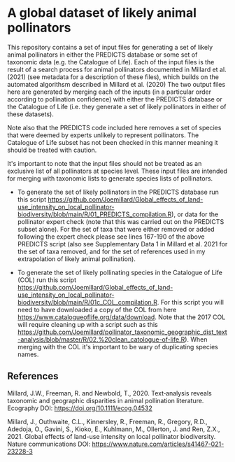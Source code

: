# A global dataset of likely animal pollinators

This repository contains a set of input files for generating a set of likely animal pollinators in either the PREDICTS database or some set of taxonomic data (e.g. the Catalogue of Life). Each of the input files is the result of a search process for animal pollinators documented in Millard et al. (2021) (see metadata for a description of these files), which builds on the automated algorithsm described in Millard et al. (2020) The two output files here are generated by merging each of the inputs (in a particular order according to pollination confidence) with either the PREDICTS database or the Catalogue of Life (i.e. they generate a set of likely pollinators in either of these datasets). 

Note also that the PREDICTS code included here removes a set of species that were deemed by experts unlikely to represent pollinators. The Catalogue of Life subset has not been checked in this manner meaning it should be treated with caution.

It's important to note that the input files should not be treated as an exclusive list of all pollinators at species level. These input files are intended for merging with taxonomic lists to generate species lists of pollinators.

- To generate the set of likely pollinators in the PREDICTS database run this script https://github.com/Joemillard/Global_effects_of_land-use_intensity_on_local_pollinator-biodiversity/blob/main/R/01_PREDICTS_compilation.R), or data for the pollinator expert check (note that this was carried out on the PREDICTS subset alone). For the set of taxa that were either removed or added following the expert check please see lines 167-190 of the above PREDICTS script (also see Supplementary Data 1 in Millard et al. 2021 for the set of taxa removed, and for the set of references used in my extrapolation of likely animal pollination).

- To generate the set of likely pollinating species in the Catalogue of Life (COL) run this script https://github.com/Joemillard/Global_effects_of_land-use_intensity_on_local_pollinator-biodiversity/blob/main/R/01c_COL_compilation.R. For this script you will need to have downloaded a copy of the COL from here https://www.catalogueoflife.org/data/download. Note that the 2017 COL will require cleaning up with a script such as this https://github.com/Joemillard/pollinator_taxonomic_geographic_dist_text-analysis/blob/master/R/02.%20clean_catologue-of-life.R). When merging with the COL it's important to be wary of duplicating species names. 

## References

Millard, J.W., Freeman, R. and Newbold, T., 2020. Text‐analysis reveals taxonomic and geographic disparities in animal pollination literature. Ecography DOI: https://doi.org/10.1111/ecog.04532

Millard, J., Outhwaite, C.L., Kinnersley, R., Freeman, R., Gregory, R.D., Adedoja, O., Gavini, S., Kioko, E., Kuhlmann, M., Ollerton, J. and Ren, Z.X., 2021. Global effects of land-use intensity on local pollinator biodiversity. Nature communications DOI: https://www.nature.com/articles/s41467-021-23228-3